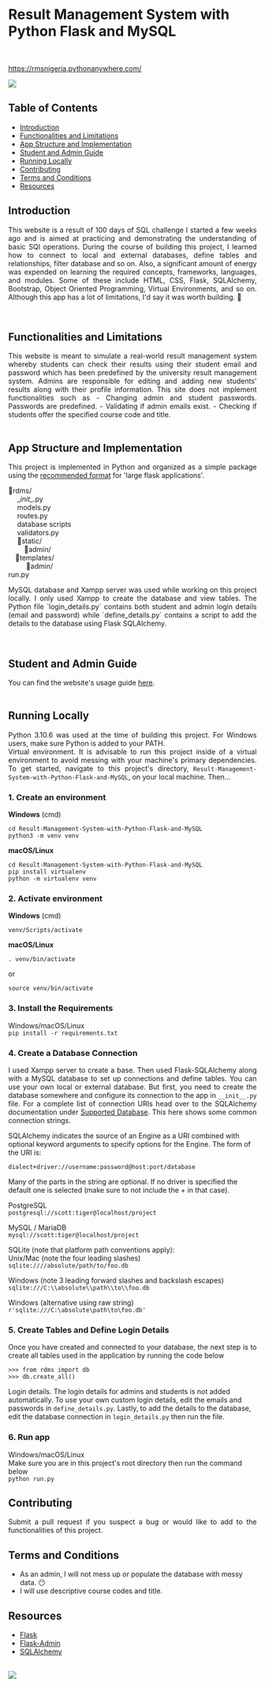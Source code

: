 # Result Management System with Python Flask and MySQL
<br>

<a href="https://rmsnigeria.pythonanywhere.com/" target="_blank">https://rmsnigeria.pythonanywhere.com/
</a>
<br>

<img src="https://github.com/Oyebamiji-Micheal/Result-Management-System-with-Python-Flask-and-MySQL/blob/master/images/admin_resized.png">

<br>

## Table of Contents
* [Introduction](#intro)
* [Functionalities and Limitations](#limitations)
* [App Structure and Implementation](#structure)
* [Student and Admin Guide](#guide)
* [Running Locally](#local)
* [Contributing](#contribute)
* [Terms and Conditions](#terms)
* [Resources](#resources)
  
<a id='intro'></a>
## Introduction
<p align="justify">
This website is a result of 100 days of SQL challenge I started a few weeks ago and is aimed at practicing and demonstrating the understanding of basic SQl operations. During the course of building this project, I learned how to connect to local and external databases, define tables and relationships, filter database and so on. Also, a significant amount of energy was expended on learning the required concepts, frameworks, languages, and modules. Some of these include HTML, CSS, Flask, SQLAlchemy, Bootstrap, Object Oriented Programming, Virtual Environments, and so on. Although this app has a lot of limitations, I'd say it was worth building. 🙂 
</p>
<br>

<a id='limitations'></a>
## Functionalities and Limitations
<p align="justify">
This website is meant to simulate a real-world result management system whereby students can check their results using their student email and password which has been predefined by the university result management system. Admins are responsible for editing and adding new students' results along with their profile information. This site does not implement functionalities such as
- Changing admin and student passwords. Passwords are predefined.
- Validating if admin emails exist.
- Checking if students offer the specified course code and title.
<br><br>
</p>


<a id='structure'></a>
## App Structure and Implementation
<p align="justify">
This project is implemented in Python and organized as a simple package using the <a href="https://flask.palletsprojects.com/en/2.2.x/patterns/packages/" target="_blank">recommended format</a> for 'large flask applications'.
</p>

📁rdms/ <br>
&emsp; \__init__.py <br>
&emsp; models.py <br>
&emsp; routes.py <br>
&emsp; database scripts <br>
&emsp; validators.py <br>
&emsp; 📁static/ <br>
&emsp;&emsp; 📁admin/ <br>
&emsp;📁templates/ <br>
&emsp; &emsp; 📁admin/ <br>
run.py

<p align="justify"> 
MySQL database and Xampp server was used while working on this project locally. I only used Xampp to create the database and view tables. The Python file `login_details.py` contains both student and admin login details (email and password) while  `define_details.py` contains a script to add the details to the database using Flask SQLAlchemy. 
</p>
<br>

<a id='guide'></a>
## Student and Admin Guide
You can find the website's usage guide [here](https://github.com/Oyebamiji-Micheal/Result-Management-System-with-Python-Flask-and-MySQL/blob/master/guide.md).
<br><br>

<a id='local'></a>
## Running Locally 
<p align="justify">
Python 3.10.6 was used at the time of building this project. For Windows users, make sure Python is added to your PATH.  <br>
Virtual environment. It is advisable to run this project inside of a virtual environment to avoid messing with your machine's primary dependencies. To get started, navigate to this project's directory, <code>Result-Management-System-with-Python-Flask-and-MySQL</code>, on your local machine. Then...
</p>

### 1. Create an environment <br>
**Windows** (cmd) <br>
```
cd Result-Management-System-with-Python-Flask-and-MySQL
python3 -m venv venv
```

**macOS/Linux** <br>
```
cd Result-Management-System-with-Python-Flask-and-MySQL
pip install virtualenv
python -m virtualenv venv
```

### 2. Activate environment <br>
**Windows** (cmd)

```
venv/Scripts/activate
```

**macOS/Linux**

```
. venv/bin/activate
```
or
```
source venv/bin/activate
```

### 3. Install the Requirements
Windows/macOS/Linux <br>
```pip install -r requirements.txt```

### 4. Create a Database Connection
<p align="justify">
I used Xampp server to create a base. Then used Flask-SQLAlchemy along with a MySQL database to set up connections and define tables. You can use your own local or external database. But first, you need to create the database somewhere and configure its connection to the app in <code>__init__.py</code> file. For a complete list of connection URIs head over to the SQLAlchemy documentation under <a href="https://docs.sqlalchemy.org/en/14/core/engines.html" target="_blank">Supported Database</a>. This here shows some common connection strings.

SQLAlchemy indicates the source of an Engine as a URI combined with optional keyword arguments to specify options for the Engine. The form of the URI is:

```dialect+driver://username:password@host:port/database```

Many of the parts in the string are optional. If no driver is specified the default one is selected (make sure to not include the + in that case).

PostgreSQL <br>
```postgresql://scott:tiger@localhost/project``` 

MySQL / MariaDB <br>
```mysql://scott:tiger@localhost/project```

SQLite (note that platform path conventions apply): <br>
Unix/Mac (note the four leading slashes) <br>
```sqlite:////absolute/path/to/foo.db```

Windows (note 3 leading forward slashes and backslash escapes) <br>
```sqlite:///C:\\absolute\\path\\to\\foo.db```

Windows (alternative using raw string) <br>
```r'sqlite:///C:\absolute\path\to\foo.db'```
</p>

### 5. Create Tables and Define Login Details
<p align="justify">
Once you have created and connected to your database, the next step is to create all tables used in the application by running the code below 

```
>>> from rdms import db
>>> db.create_all()
```

Login details. The login details for admins and students is not added automatically. To use your own custom login details, edit the emails and passwords in ```define_details.py```. Lastly, to add the details to the database, edit the database connection in ```login_details.py``` then run the file.
</p>

### 6. Run app
Windows/macOS/Linux <br>
Make sure you are in this project's root directory then run the command below <br>
```python run.py```

<a id='contribute'></a>
## Contributing
<p align="justify">
    Submit a pull request if you suspect a bug or would like to add to the functionalities of this project.
</p>

<a id='terms'></a>
## Terms and Conditions
* As an admin, I will not mess up or populate the database with messy data. 😶
* I will use descriptive course codes and title. 

<a id='resources'></a>
## Resources
- [Flask](https://flask.palletsprojects.com/en/2.2.x/)
- [Flask-Admin](https://flask-admin.readthedocs.io/en/latest/index.html)
- [SQLAlchemy](https://www.sqlalchemy.org/)
<br>

<img src="https://pbs.twimg.com/media/FdvOGhYWYAApxKW?format=jpg&name=900x900">
